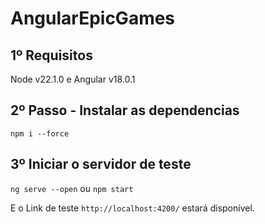 # AngularEpicGames

## 1º Requisitos

Node v22.1.0 e Angular v18.0.1

## 2º Passo - Instalar as dependencias

`npm i --force`

## 3º Iniciar o servidor de teste

`ng serve --open` ou `npm start`

E o Link de teste `http://localhost:4200/` estará disponível.


